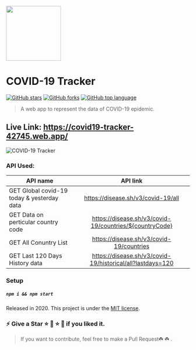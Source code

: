 <p align="left">
   <img src="https://i.ibb.co/7yfpzWZ/image.png" width="150"/>
</p>

# COVID-19 Tracker
[![GitHub stars](https://img.shields.io/github/stars/KushagraBhargav/COVID19-TRACKER-2.0.svg?logo=github)](https://github.com/KushagraBhargav/COVID19-Tracker/stargazers) [![GitHub forks](https://img.shields.io/github/forks/KushagraBhargav/COVID19-TRACKER-2.0.svg?logo=github&color=teal)](https://github.com/KushagraBhargav/COVID19-TRACKER-2.0/network) [![GitHub top language](https://img.shields.io/github/languages/top/KushagraBhargav/COVID19-TRACKER-2.0?color=yellow&logo=javascript)](https://github.com/KushagraBhargav/COVID19-TRACKER-2.0)

> A web app to represent the data of COVID-19 epidemic.

## Live Link: https://covid19-tracker-42745.web.app/

![COVID-19 Tracker](https://i.ibb.co/jhhDB8k/localhost-3000-1.png)


### API Used:
| API name   |      API link      | 
|----------|:-------------:|
| GET Global covid-19 today & yesterday data |  https://disease.sh/v3/covid-19/all |
|GET Data on perticular country code |    https://disease.sh/v3/covid-19/countries/${countryCode}   | 
| GET All Conuntry List | https://disease.sh/v3/covid-19/countries | 
| GET Last 120 Days History data  | https://disease.sh/v3/covid-19/historical/all?lastdays=120 | 

### Setup
##### `npm i && npm start`

Released in 2020.
This project is under the [MIT license](https://github.com/KushagraBhargav/COVID19-TRACKER-2.0/master/LICENSE).

### ⚡️ Give a Star ⭐️ 🌟 ⭐️ 🌟 if you liked it.

> If you want to contribute, feel free to make a Pull Request☘️ ☘️ .









 


